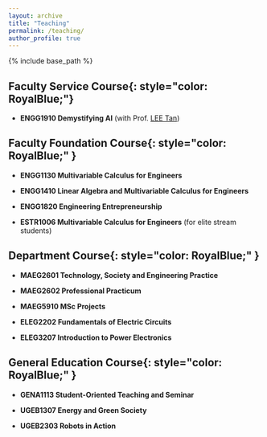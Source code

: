 ```yaml
---
layout: archive
title: "Teaching"
permalink: /teaching/
author_profile: true
---
```


{% include base_path %}

**Faculty Service Course**{: style="color: RoyalBlue;"}
--------------------------

* **ENGG1910 Demystifying AI** (with Prof. [LEE Tan](https://www.ee.cuhk.edu.hk/~tanlee/)) 

**Faculty Foundation Course**{: style="color: RoyalBlue;" }
----------------------

* **ENGG1130 Multivariable Calculus for Engineers** 

* **ENGG1410 Linear Algebra and Multivariable Calculus for Engineers** 

* **ENGG1820 Engineering Entrepreneurship** 

* **ESTR1006 Multivariable Calculus for Engineers** (for elite stream students)

**Department Course**{: style="color: RoyalBlue;" }
-----------------

* **MAEG2601 Technology, Society and Engineering Practice** 

* **MAEG2602 Professional Practicum** 

* **MAEG5910 MSc Projects** 

* **ELEG2202 Fundamentals of Electric Circuits**

* **ELEG3207 Introduction to Power Electronics**

**General Education Course**{: style="color: RoyalBlue;" }
------------------------

* **GENA1113 Student-Oriented Teaching and Seminar** 

* **UGEB1307 Energy and Green Society** 

* **UGEB2303 Robots in Action** 


